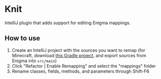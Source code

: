# Knit
IntelliJ plugin that adds support for editing Enigma mappings.

## How to use

 1. Create an IntelliJ project with the sources you want to remap (for Minecraft, download [this Gradle project](https://github.com/Runemoro/minecraft-gradle/archive/master.zip), and export sources from Enigma into `src/main`)
 2. Click "Refactor | Enable Remapping" and select the "mappings" folder
 3. Rename classes, fields, methods, and parameters through Shift-F6</li>
